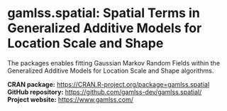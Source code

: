 # gamlss.spatial:  Spatial Terms in Generalized Additive Models for Location Scale and Shape

The packages enables fitting Gaussian Markov Random Fields within the
Generalized Additive Models for Location Scale and Shape algorithms.

**CRAN package:** <https://CRAN.R-project.org/package=gamlss.spatial>  
**GitHub repository:** <https://github.com/gamlss-dev/gamlss.spatial/>  
**Project website:** <https://www.gamlss.com/>
